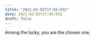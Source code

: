 ```yaml
---
title: "2021-02-02T17:05:03Z"
date: 2021-02-02T17:05:03Z
draft: false
---
```


Among the lucky, you are the chosen one.
